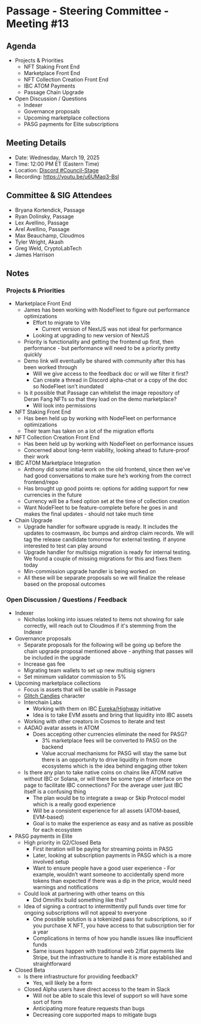 # Passage - Steering Committee - Meeting #13

## Agenda
- Projects & Priorities
  - NFT Staking Front End
  - Marketplace Front End
  - NFT Collection Creation Front End
  - IBC ATOM Payments
  - Passage Chain Upgrade
- Open Discussion / Questions
  - Indexer
  - Governance proposals
  - Upcoming marketplace collections
  - PASG payments for Elite subscriptions

## Meeting Details
- Date: Wednesday, March 19, 2025
- Time: 12:00 PM ET (Eastern Time)
- Location: [Discord #Council-Stage](https://discord.gg/passage)
- Recording: https://youtu.be/u6UMaq3-BsI

## Committee & SIG Attendees
- Bryana Kortendick, Passage
- Ryan Dolinsky, Passage
- Lex Avellino, Passage
- Arel Avellino, Passage
- Max Beauchamp, Cloudmos
- Tyler Wright, Akash
- Greg Weld, CryptoLabTech
- James Harrison

##  Notes
### Projects & Priorities
- Marketplace Front End
  - James has been working with NodeFleet to figure out performance optimizations
    - Effort to migrate to Vite
      - Current version of NextJS was not ideal for performance
    - Looking at upgrading to new version of NextJS
  - Priority is functionality and getting the frontend up first, then performance - but performance will need to be a priority pretty quickly
  - Demo link will eventually be shared with community after this has been worked through
    - Will we give access to the feedback doc or will we filter it first?
    - Can create a thread in Discord alpha-chat or a copy of the doc so NodeFleet isn’t inundated
  - Is it possible that Passage can whitelist the image repository of Deran Fang NFTs so that they load on the demo marketplace?
    - Will look into permissions
- NFT Staking Front End
  - Has been held up by working with NodeFleet on performance optimizations
  - Their team has taken on a lot of the migration efforts
- NFT Collection Creation Front End
  - Has been held up by working with NodeFleet on performance issues
  - Concerned about long-term viability, looking ahead to future-proof their work
- IBC ATOM Marketplace Integration
  - Anthony did some initial work on the old frontend, since then we've had good conversations to make sure he’s working from the correct frontend/repo
  - Has brought up good points re: options for adding support for new currencies in the future
  - Currency will be a fixed option set at the time of collection creation
  - Want NodeFleet to be feature-complete before he goes in and makes the final updates - should not take much time 
- Chain Upgrade
  - Upgrade handler for software upgrade is ready. It includes the updates to cosmwasm, ibc bumps and airdrop claim records. We will tag the release candidate tomorrow for external testing. if anyone interested to test can play around
  - Upgrade handler for multisigs migration is ready for internal testing. We found a couple of missing migrations for this and fixes them today
  - Min-commission upgrade handler is being worked on
  - All these will be separate proposals so we will finalize the release based on the proposal outcomes

### Open Discussion / Questions / Feedback
- Indexer
  - Nicholas looking into issues related to items not showing for sale correctly, will reach out to Cloudmos if it's stemming from the Indexer
- Governance proposals
  - Separate proposals for the following will be going up before the chain upgrade proposal mentioned above - anything that passes will be included in the upgrade
  - Increase gas fee
  - Migrating team wallets to set up new multisig signers
  - Set minimum validator commission to 5%
- Upcoming marketplace collections
  - Focus is assets that will be usable in Passage
  - [Glitch Candies](https://x.com/glitchcandies) character
  - Interchain Labs
    - Working with them on IBC [Eureka/Highway](https://x.com/cosmoshub/status/1897229986706415952) initiative
    - Idea is to take EVM assets and bring that liquidity into IBC assets
  - Working with other creators in Cosmos to iterate and test
  - AADAO avatar assets in ATOM
    - Does accepting other currencies eliminate the need for PASG?
      - 3% marketplace fees will be converted to PASG on the backend
      - Value accrual mechanisms for PASG will stay the same but there is an opportunity to drive liquidity in from more ecosystems which is the idea behind engaging other token
  - Is there any plan to take native coins on chains like ATOM native without IBC or Solana, or will there be some type of interface on the page to facilitate IBC connections? For the average user just IBC itself is a confusing thing
    - The plan would be to integrate a swap or Skip Protocol model which is a really good experience
    - Will be a consistent experience for all assets (ATOM-based, EVM-based)
    - Goal is to make the experience as easy and as native as possible for each ecosystem
- PASG payments in Elite
  - High priority in Q2/Closed Beta
    - First iteration will be paying for streaming points in PASG
    - Later, looking at subscription payments in PASG which is a more involved setup
    - Want to ensure people have a good user experience - For example, wouldn’t want someone to accidentally spend more tokens than expected if there was a dip in the price, would need warnings and notifications
  - Could look at partnering with other teams on this
    - Did Omniflix build something like this?
  - Idea of signing a contract to intermittently pull funds over time for ongoing subscriptions will not appeal to everyone
    - One possible solution is a tokenized pass for subscriptions, so if you purchase X NFT, you have access to that subscription tier for a year
    - Complications in terms of how you handle issues like insufficient funds
    - Same issues happen with traditional web 2/fiat payments like Stripe, but the infrastructure to handle it is more established and straightforward 
- Closed Beta
  - Is there infrastructure for providing feedback?
    - Yes, will likely be a form
  - Closed Alpha users have direct access to the team in Slack
    - Will not be able to scale this level of support so will have some sort of form
    - Anticipating more feature requests than bugs
    - Decreasing core supported maps to mitigate bugs

